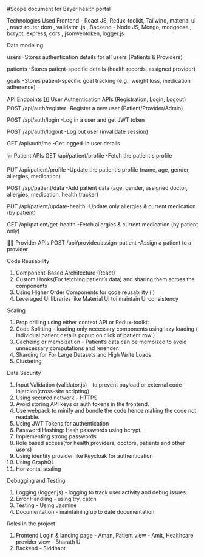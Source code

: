 #Scope document for Bayer health portal

Technologies Used
Frontend - React JS, Redux-toolkit, Tailwind, material ui , react router dom , validator .js , 
Backend - Node JS, Mongo, mongoose , bcrypt, express, cors , jsonwebtoken, logger.js

Data modeling

users
-Stores authentication details for all users (Patients & Providers)


patients
-Stores patient-specific details (health records, assigned provider)

 
goals
-Stores patient-specific goal tracking (e.g., weight loss, medication adherence)







API Endpoints
 1️⃣ User Authentication APIs (Registration, Login, Logout)
POST
/api/auth/register
-Register a new user (Patient/Provider/Admin)

POST
/api/auth/login
-Log in a user and get JWT token

POST
/api/auth/logout
-Log out user (invalidate session)

GET
/api/auth/me
-Get logged-in user details


🩺 Patient APIs
GET
/api/patient/profile
-Fetch the patient's profile

PUT
/api/patient/profile
-Update the patient's profile (name, age, gender, allergies, medication)

POST
/api/patient/data
-Add patient data (age, gender, assigned doctor, allergies, medication, health tracker)

PUT
/api/patient/update-health
-Update only allergies & current medication (by patient)

GET
/api/patient/get-health
-Fetch allergies & current medication (by patient only)

👨‍⚕️ Provider APIs
POST
/api/provider/assign-patient
-Assign a patient to a provider




Code Reusability
1. Component-Based Architecture (React)
2. Custom Hooks(For fetching patient’s data) and sharing them across the components
3. Using Higher Order Components for code reusability (  )
4. Leveraged UI libraries like Material UI toi maintain UI consistency



Scaling
1. Prop drilling using either context API or Redux-toolkit
2. Code Splitting - loading only necessary components using lazy loading ( Individual patient details popup on click of patient row )
3. Cacheing or memoization - Patient’s data can be memoized to avoid unnecessary computations and rerender.
4. Sharding for For Large Datasets and High Write Loads
5. Clustering



Data Security
1. Input Validation (validator.js) - to prevent payload or external code injetcion(cross-site scripting)
2. Using secured network - HTTPS
3. Avoid storing API keys or auth tokens in the frontend.
4. Use webpack to minify and bundle the code hence making the code not readable.
5. Using JWT Tokens for authentication
6. Password Hashing: Hash passwords using bcrypt.
7. Implementing strong passwords
8. Role based access(for health providers, doctors, patients and other users)
9. Using identity provider like Keycloak for authentication
10. Using GraphQL
11. Horizontal scaling



Debugging and Testing
1. Logging (logger.js) - logging to track user activity and debug issues.
2. Error Handling - using try, catch
3. Testing - Using Jasmine
4. Documentation - maintaining up to date documentation



Roles in the project
1. Frontend
   Login & landing page - Aman,
   Patient view - Amit,
   Healthcare provider view - Bharath U
2. Backend - Siddhant

 













